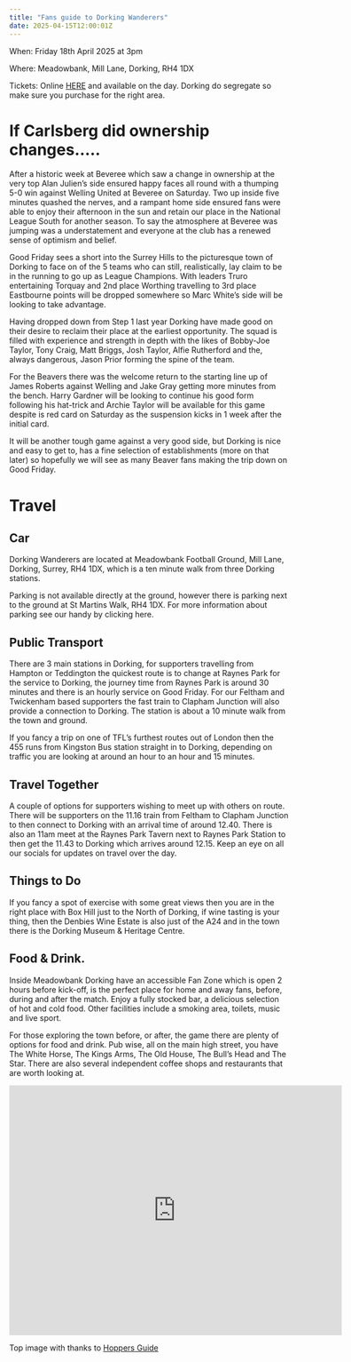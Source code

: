 ```yaml
---
title: "Fans guide to Dorking Wanderers"
date: 2025-04-15T12:00:01Z
---
```



When: Friday 18th April 2025 at 3pm

Where: Meadowbank, Mill Lane, Dorking, RH4 1DX

Tickets: Online [HERE](https://dwfc.ticketco.events/uk/en/events/610577) and available on the day. Dorking do segregate so make sure you purchase for the right area.

# If Carlsberg did ownership changes…..

After a historic week at Beveree which saw a change in ownership at the very top Alan Julien’s side ensured happy faces all round with a thumping 5-0 win against Welling United at Beveree on Saturday. Two up inside five minutes quashed the nerves, and a rampant home side ensured fans were able to enjoy their afternoon in the sun and retain our place in the National League South for another season. To say the atmosphere at Beveree was jumping was a understatement and everyone at the club has a renewed sense of optimism and belief.

Good Friday sees a short into the Surrey Hills to the picturesque town of Dorking to face on of the 5 teams who can still, realistically, lay claim to be in the running to go up as League Champions. With leaders Truro entertaining Torquay and 2nd place Worthing travelling to 3rd place Eastbourne points will be dropped somewhere so Marc White’s side will be looking to take advantage.

Having dropped down from Step 1 last year Dorking have made good on their desire to reclaim their place at the earliest opportunity. The squad is filled with experience and strength in depth with the likes of Bobby-Joe Taylor, Tony Craig, Matt Briggs, Josh Taylor, Alfie Rutherford and the, always dangerous, Jason Prior forming the spine of the team.

For the Beavers there was the welcome return to the starting line up of James Roberts against Welling and Jake Gray getting more minutes from the bench. Harry Gardner will be looking to continue his good form following his hat-trick and Archie Taylor will be available for this game despite is red card on Saturday as the suspension kicks in 1 week after the initial card.

It will be another tough game against a very good side, but Dorking is nice and easy to get to, has a fine selection of establishments (more on that later) so hopefully we will see as many Beaver fans making the trip down on Good Friday.

# Travel

## Car

Dorking Wanderers are located at Meadowbank Football Ground, Mill Lane, Dorking, Surrey, RH4 1DX, which is a ten minute walk from three Dorking stations.

Parking is not available directly at the ground, however there is parking next to the ground at St Martins Walk, RH4 1DX. For more information about parking see our handy by clicking here.

## Public Transport

There are 3 main stations in Dorking, for supporters travelling from Hampton or Teddington the quickest route is to change at Raynes Park for the service to Dorking, the journey time from Raynes Park is around 30 minutes and there is an hourly service on Good Friday. For our Feltham and Twickenham based supporters the fast train to Clapham Junction will also provide a connection to Dorking. The station is about a 10 minute walk from the town and ground. 

If you fancy a trip on one of TFL’s furthest routes out of London then the 455 runs from Kingston Bus station straight in to Dorking, depending on traffic you are looking at around an hour to an hour and 15 minutes.

## Travel Together

A couple of options for supporters wishing to meet up with others on route. There will be supporters on the 11.16 train from Feltham to Clapham Junction to then connect to Dorking with an arrival time of around 12.40. There is also an 11am meet at the Raynes Park Tavern next to Raynes Park Station to then get the 11.43 to Dorking which arrives around 12.15. Keep an eye on all our socials for updates on travel over the day.

## Things to Do

If you fancy a spot of exercise with some great views then you are in the right place with Box Hill just to the North of Dorking, if wine tasting is your thing, then the Denbies Wine Estate is also just of the A24 and in the town there is the Dorking Museum & Heritage Centre.

## Food & Drink.

Inside Meadowbank Dorking have an accessible Fan Zone which is open 2 hours before kick-off, is the perfect place for home and away fans, before, during and after the match. Enjoy a fully stocked bar, a delicious selection of hot and cold food. Other facilities include a smoking area, toilets, music and live sport.

For those exploring the town before, or after, the game there are plenty of options for food and drink. Pub wise, all on the main high street, you have The White Horse, The Kings Arms, The Old House, The Bull’s Head and The Star. There are also several independent coffee shops and restaurants that are worth looking at.

<iframe src="https://www.google.com/maps/embed?pb=!1m18!1m12!1m3!1d2498.167485030152!2d-0.3361715233962434!3d51.23441027175261!2m3!1f0!2f0!3f0!3m2!1i1024!2i768!4f13.1!3m3!1m2!1s0x4875e6d8748651fb%3A0x67815e1aacef426e!2sDorking%20Wanderers%20Football%20Club!5e0!3m2!1sen!2suk!4v1744796508147!5m2!1sen!2suk" width="600" height="450" style="border:0;" allowfullscreen="" loading="lazy" referrerpolicy="no-referrer-when-downgrade"></iframe> 


Top image with thanks to [Hoppers Guide](https://hoppersguide.com/dorking-wanderers/)
